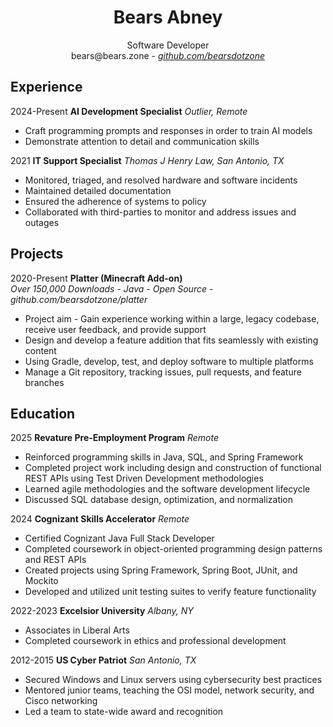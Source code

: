 # <center><b>Bears Abney</b></center>
<center>Software Developer</center>
<center>bears@bears.zone - <a href="http://github.com/bearsdotzone"><em>github.com/bearsdotzone</em></a></center>

## Experience
2024-Present **AI Development Specialist** *Outlier, Remote*
* Craft programming prompts and responses in order to train AI models
* Demonstrate attention to detail and communication skills

<!-- Crafting and answering questions related to computer science in order to help train AI models
Evaluating and ranking code generated by AI models

Ability to articulate complex concepts fluently in English
Excellent attention to detail, including grammar, punctuation, and style guidelines -->

2021 **IT Support Specialist** *Thomas J Henry Law, San Antonio, TX*
* Monitored, triaged, and resolved hardware and software incidents
* Maintained detailed documentation
* Ensured the adherence of systems to policy
* Collaborated with third-parties to monitor and address issues and outages
<!-- * Utilized remote control software to resolve issues with client systems -->
<!-- * Managed the lifecycle of many tickets simultaneously -->

<!-- **Help Desk Consultant**\
2017-2019 *Rensselaer Polytechnic Institute, Troy, NY*
* Troubleshot and fixed software, hardware, and networking issues
* Collaborated across departments to prioritize and resolve internal and external issues
* Provided phone support and customer service to remote users
* Maintained systems, to include installing operating system and security updates -->
<!-- * Developed working knowledge in resolving common issues, hastening issue resolution -->
<!-- * Communicated technical issues to both technical and non-technical stakeholders -->
<!-- * Documented technical procedures and maintained a knowledge base for users -->
<!-- * Employed Zendesk to report and document user issues -->



<!-- When generating the pdf, insert a page break here. -->
<!-- <div style="break-after:page"></div> -->
## Projects
<!-- Programming Languages: Java, TypeScript -->
<!-- Technologies: Docker, REST, SQL -->
<!-- ## Blog
*Ghost Blog* - *Open Source* - *Self-Hosted*

2020-Present
* Learning Goal - Develop technical and expository writing skills.
* Convey technical information in a digestible format for non-technical readers.
* Explore in depth topics of interest. -->

<!-- ## Dot Matrix Printer Refurbishment
*Environmentally Conscious* - *Legacy Hardware*

2022-Present
* Learning Goal - Learn about print servers and hardware deployment.
* Restore to usefulness otherwise inoperable hardware.
* Study the mechanics of impact printers. -->

<!-- ## Internet League Blaseball Fans Web Ring
*Open Source* - *Next.js* - *Continuous Integration* - *Community Focus*

2022-2023
* Learning Goal - Study web development technologies, continuous integration, and lambda functions.
* Host, secure, and develop a Next.js based community forum.
* Introduce others to the fundamentals of web development and self expression on the internet. -->

<!-- ## Paper Trail
*Inventory Management System* - *TypeScript* - *SvelteKit* - *SQL* - *Docker* - *Open Source*
*github.com/bearsdotzone/paper-trail*

2022-Present
* Learning Goal - Develop full stack skills and adopt new web frameworks
* Ensure data security and privacy for the end user
* Provide a functional and intuitive interface for management and search -->

2020-Present **Platter (Minecraft Add-on)**\
*Over 150,000 Downloads* - *Java* - *Open Source* - *github.com/bearsdotzone/platter*
* Project aim - Gain experience working within a large, legacy codebase, receive user feedback, and provide support
* Design and develop a feature addition that fits seamlessly with existing content
* Using Gradle, develop, test, and deploy software to multiple platforms
* Manage a Git repository, tracking issues, pull requests, and feature branches
<!-- * Gain deeper understanding of the systems and technology that power a favorite pastime -->

<!-- ## Proxmox Homelab
*Hypervisor* - *Open Source* - *Reliability*

2015-Present
* Learning Goal - Gain experience with virtualization, clustering, container, storage, and networking technologies
* Serve files from a ZFS pool, maintain 3-2-1 backup policies on all devices.
* Host web and game servers, providing a professional level of service to various internet communities
* Consists of a Proxmox hypervisor managing Docker images, network attached storage, routing, and virtual machines for standalone applications -->

<!-- ## VyOS Home Network
*CLI* - *Reliability*

2020-2023
* Learning Goal - Gain understanding of networking while keeping my home network secure and functional.
* Consists of a VyOS based software router including a DMZ to separate out public traffic from private, zone based firewalls, and DNS, DHCP, VPN, and NAT services for the local network.  -->

## Education
2025 **Revature Pre-Employment Program** *Remote*
- Reinforced programming skills in Java, SQL, and Spring Framework
- Completed project work including design and construction of functional REST APIs using Test Driven Development methodologies
- Learned agile methodologies and the software development lifecycle
- Discussed SQL database design, optimization, and normalization
<!-- - Reinforced understanding of object-oriented programming principles -->
<!-- - Leveraged Java APIs to write algorithms to solve various challenges and problem sets -->
<!-- - Completed 108 Coding Activities
- Showcased understanding of concepts through fourteen (14) evaluations -->

2024 **Cognizant Skills Accelerator** *Remote*
- Certified Cognizant Java Full Stack Developer
- Completed coursework in object-oriented programming design patterns and REST APIs
- Created projects using Spring Framework, Spring Boot, JUnit, and Mockito
- Developed and utilized unit testing suites to verify feature functionality

2022-2023 **Excelsior University** *Albany, NY*
* Associates in Liberal Arts
* Completed coursework in ethics and professional development

<!-- 2015-2018 **Rensselaer Polytechnic Institute** *Troy, NY*
* Majored in Computer Science
* Completed coursework in network programming and large-scale programming and testing -->

2012-2015 **US Cyber Patriot** *San Antonio, TX*
* Secured Windows and Linux servers using cybersecurity best practices
* Mentored junior teams, teaching the OSI model, network security, and Cisco networking
* Led a team to state-wide award and recognition